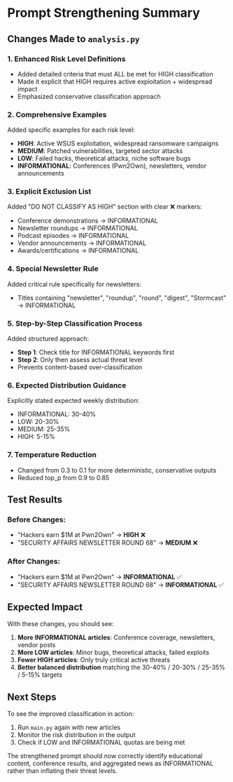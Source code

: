 # Prompt Strengthening Summary

## Changes Made to `analysis.py`

### 1. **Enhanced Risk Level Definitions**
- Added detailed criteria that must ALL be met for HIGH classification
- Made it explicit that HIGH requires active exploitation + widespread impact
- Emphasized conservative classification approach

### 2. **Comprehensive Examples**
Added specific examples for each risk level:
- **HIGH**: Active WSUS exploitation, widespread ransomware campaigns
- **MEDIUM**: Patched vulnerabilities, targeted sector attacks
- **LOW**: Failed hacks, theoretical attacks, niche software bugs
- **INFORMATIONAL**: Conferences (Pwn2Own), newsletters, vendor announcements

### 3. **Explicit Exclusion List**
Added "DO NOT CLASSIFY AS HIGH" section with clear ❌ markers:
- Conference demonstrations → INFORMATIONAL
- Newsletter roundups → INFORMATIONAL
- Podcast episodes → INFORMATIONAL
- Vendor announcements → INFORMATIONAL
- Awards/certifications → INFORMATIONAL

### 4. **Special Newsletter Rule**
Added critical rule specifically for newsletters:
- Titles containing "newsletter", "roundup", "round", "digest", "Stormcast" → INFORMATIONAL

### 5. **Step-by-Step Classification Process**
Added structured approach:
- **Step 1**: Check title for INFORMATIONAL keywords first
- **Step 2**: Only then assess actual threat level
- Prevents content-based over-classification

### 6. **Expected Distribution Guidance**
Explicitly stated expected weekly distribution:
- INFORMATIONAL: 30-40%
- LOW: 20-30%
- MEDIUM: 25-35%
- HIGH: 5-15%

### 7. **Temperature Reduction**
- Changed from 0.3 to 0.1 for more deterministic, conservative outputs
- Reduced top_p from 0.9 to 0.85

## Test Results

### Before Changes:
- "Hackers earn $1M at Pwn2Own" → **HIGH** ❌
- "SECURITY AFFAIRS NEWSLETTER ROUND 68" → **MEDIUM** ❌

### After Changes:
- "Hackers earn $1M at Pwn2Own" → **INFORMATIONAL** ✅
- "SECURITY AFFAIRS NEWSLETTER ROUND 68" → **INFORMATIONAL** ✅

## Expected Impact

With these changes, you should see:
1. **More INFORMATIONAL articles**: Conference coverage, newsletters, vendor posts
2. **More LOW articles**: Minor bugs, theoretical attacks, failed exploits
3. **Fewer HIGH articles**: Only truly critical active threats
4. **Better balanced distribution** matching the 30-40% / 20-30% / 25-35% / 5-15% targets

## Next Steps

To see the improved classification in action:
1. Run `main.py` again with new articles
2. Monitor the risk distribution in the output
3. Check if LOW and INFORMATIONAL quotas are being met

The strengthened prompt should now correctly identify educational content, conference results, and aggregated news as INFORMATIONAL rather than inflating their threat levels.
